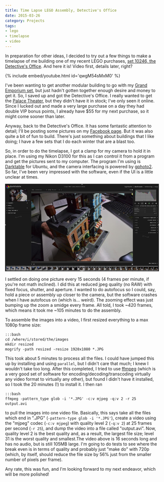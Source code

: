 ```yaml
---
title: Time Lapse LEGO Assembly, Detective's Office
date: 2015-03-26
category: Projects
tags:
- lego
- timelapse
- video
---
```


In preparation for other ideas, I decided to try out a few things to make a timelapse of me building one of my recent
LEGO purchases, [set 10246, the Detective's Office](http://shop.lego.com/en-US/Detective-s-Office-10246). And here it is! Video first, details later, right?

{% include embed/youtube.html id='qwgM54sMxM0' %}

I've been wanting to get another modular building to go with my [Grand Emporium set](http://shop.lego.com/en-US/Grand-Emporium-10211), but just hadn't
gotten together enough desire and money to get it. So, I saved up and got the Detective's Office. I really wanted to get
the [Palace Theater](http://shop.lego.com/en-US/Palace-Cinema-10232), but they didn't have it in stock; I've only seen it online. Since I lucked out and made
a very large purchase on a day they had double VIP bonus points, I already have $55 for my next purchase, so it might
come sooner than later.

Anyway, back to the Detective's Office. It has some fantastic attention to detail; I'll be posting some pictures on my
[Facebook page](https://www.facebook.com/josh.wickham). But it was also quite a bit of fun to build. There's just something about buildings that I
like doing; I have a few sets that I do each winter that are a blast too.

So, in order to do the timelapse, I got a clamp for my camera to hold it in place. I'm using my Nikon D3100 for this as
I can control it from a program and get the pictures sent to my computer. The program I'm using is [Darktable](http://www.darktable.org/)
for Ubuntu, and the camera interfacing is powered by [gphoto2](http://gphoto.sourceforge.net/). So far, I've been very impressed with the 
software, even if the UI is a little unclear at times.

![Darktable](/assets/img/posts/time-lapse-lego-assembly-detectives-office/darktable_screenshot.jpg)

I settled on doing one picture every 15 seconds (4 frames per minute, if you're not math inclined). I did this at reduced
jpeg quality (no RAW) with fixed focus, shutter, and aperture. I wanted to do autofocus so I could, say, hold a piece or
assembly up closer to the camera, but the software crashes when I have autofocus on (which is... weird). The zooming
effect was just bumping up the zoom a smidge every frame. All told, I took ~420 frames, which means it took me ~105
minutes to do the assembly.

To assemble the images into a video, I first resized everything to a max 1080p frame size:

    :::bash
    cd /where/i/stored/the/images
    mkdir resized
    mogrify -path resized -resize 1920x1080 *.JPG

This took about 5 minutes to process all the files. I could have jumped this up by installing and using ```parallel```,
but I didn't care that much; I knew I wouldn't take too long. After this completed, I tried to use [ffmpeg](https://www.ffmpeg.org/) (which is a
very good set of software for encoding/decoding/transcoding virtually any video format to virtually any other), but found
I didn't have it installed, so I took the 20 minutes (!) to install it. I then ran

    :::bash
    ffmpeg -pattern_type glob -i '*.JPG' -c:v mjpeg -q:v 2 -r 25 output.avi

to pull the images into one video file. Basically, this says take all the files which end in ".JPG" (```-pattern-type glob
-i '*.JPG'```), create a video using the "mjpeg" codec (```-c:v mjpeg```) with quality level 2 (```-q:v 2```) at 25
frames per second (```-r 25```), and dump the video into a file called "output.avi". Now, quality level 2 is the best
quality and, as a result, the largest file size; level 31 is the worst quality and smallest.The video above is 16 seconds
long and has no audio, but is still 105MB large. I'm going to do tests to see where the break even is in terms of quality
and probably just "make do" with 720p (which, by itself, should reduce the file size by 56% just from the smaller number
of pixels per frame).

Any rate, this was fun, and I'm looking forward to my next endeavor, which will be more polished!

